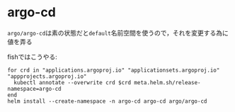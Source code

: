 # argo-cd

`argo/argo-cd`は素の状態だと`default`名前空間を使うので，それを変更する為に値を弄る

fishではこうやる:

```fish
for crd in "applications.argoproj.io" "applicationsets.argoproj.io" "appprojects.argoproj.io"
  kubectl annotate --overwrite crd $crd meta.helm.sh/release-namespace=argo-cd
end
helm install --create-namespace -n argo-cd argo-cd argo/argo-cd
```
